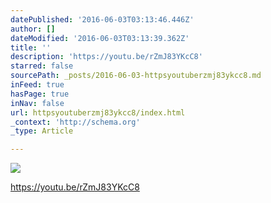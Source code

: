 ```yaml
---
datePublished: '2016-06-03T03:13:46.446Z'
author: []
dateModified: '2016-06-03T03:13:39.362Z'
title: ''
description: 'https://youtu.be/rZmJ83YKcC8'
starred: false
sourcePath: _posts/2016-06-03-httpsyoutuberzmj83ykcc8.md
inFeed: true
hasPage: true
inNav: false
url: httpsyoutuberzmj83ykcc8/index.html
_context: 'http://schema.org'
_type: Article

---
```

![](https://the-grid-user-content.s3-us-west-2.amazonaws.com/ad1c4046-b700-44ec-8e85-4b85a90a3efb.png)

https://youtu.be/rZmJ83YKcC8